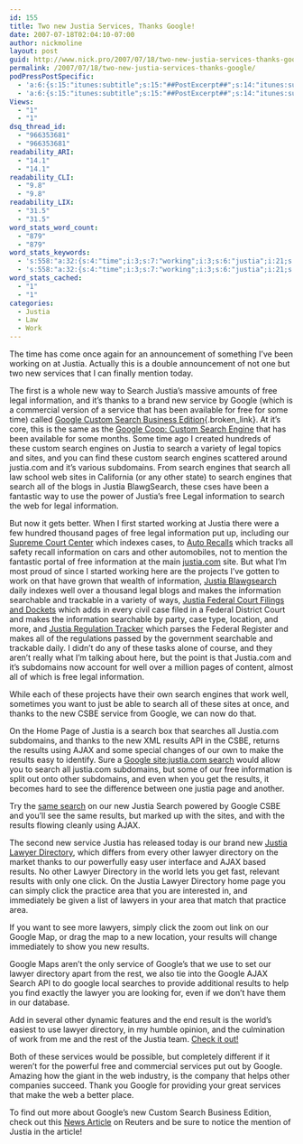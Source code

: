 ```yaml
---
id: 155
title: Two new Justia Services, Thanks Google!
date: 2007-07-18T02:04:10-07:00
author: nickmoline
layout: post
guid: http://www.nick.pro/2007/07/18/two-new-justia-services-thanks-google/
permalink: /2007/07/18/two-new-justia-services-thanks-google/
podPressPostSpecific:
  - 'a:6:{s:15:"itunes:subtitle";s:15:"##PostExcerpt##";s:14:"itunes:summary";s:15:"##PostExcerpt##";s:15:"itunes:keywords";s:17:"##WordPressCats##";s:13:"itunes:author";s:10:"##Global##";s:15:"itunes:explicit";s:7:"Default";s:12:"itunes:block";s:7:"Default";}'
  - 'a:6:{s:15:"itunes:subtitle";s:15:"##PostExcerpt##";s:14:"itunes:summary";s:15:"##PostExcerpt##";s:15:"itunes:keywords";s:17:"##WordPressCats##";s:13:"itunes:author";s:10:"##Global##";s:15:"itunes:explicit";s:7:"Default";s:12:"itunes:block";s:7:"Default";}'
Views:
  - "1"
  - "1"
dsq_thread_id:
  - "966353681"
  - "966353681"
readability_ARI:
  - "14.1"
  - "14.1"
readability_CLI:
  - "9.8"
  - "9.8"
readability_LIX:
  - "31.5"
  - "31.5"
word_stats_word_count:
  - "879"
  - "879"
word_stats_keywords:
  - 's:558:"a:32:{s:4:"time";i:3;s:7:"working";i:3;s:6:"justia";i:21;s:8:"services";i:4;s:7:"mention";i:3;s:6:"search";i:20;s:4:"free";i:8;s:5:"legal";i:7;s:11:"information";i:11;s:6:"thanks";i:4;s:7:"service";i:5;s:6:"google";i:12;s:6:"custom";i:5;s:4:"same";i:3;s:7:"engines";i:5;s:5:"sites";i:4;s:4:"find";i:3;s:10:"subdomains";i:5;s:5:"court";i:3;s:4:"work";i:3;s:4:"well";i:3;s:5:"makes";i:3;s:10:"searchable";i:3;s:7:"federal";i:3;s:4:"csbe";i:3;s:4:"page";i:3;s:7:"results";i:11;s:4:"ajax";i:4;s:6:"lawyer";i:7;s:9:"directory";i:6;s:5:"click";i:3;s:4:"area";i:3;}";'
  - 's:558:"a:32:{s:4:"time";i:3;s:7:"working";i:3;s:6:"justia";i:21;s:8:"services";i:4;s:7:"mention";i:3;s:6:"search";i:20;s:4:"free";i:8;s:5:"legal";i:7;s:11:"information";i:11;s:6:"thanks";i:4;s:7:"service";i:5;s:6:"google";i:12;s:6:"custom";i:5;s:4:"same";i:3;s:7:"engines";i:5;s:5:"sites";i:4;s:4:"find";i:3;s:10:"subdomains";i:5;s:5:"court";i:3;s:4:"work";i:3;s:4:"well";i:3;s:5:"makes";i:3;s:10:"searchable";i:3;s:7:"federal";i:3;s:4:"csbe";i:3;s:4:"page";i:3;s:7:"results";i:11;s:4:"ajax";i:4;s:6:"lawyer";i:7;s:9:"directory";i:6;s:5:"click";i:3;s:4:"area";i:3;}";'
word_stats_cached:
  - "1"
  - "1"
categories:
  - Justia
  - Law
  - Work
---
```

The time has come once again for an announcement of something I&#8217;ve been working on at Justia. Actually this is a double announcement of not one but two new services that I can finally mention today.

The first is a whole new way to Search Justia&#8217;s massive amounts of free legal information, and it&#8217;s thanks to a brand new service by Google (which is a commercial version of a service that has been available for free for some time) called [Google Custom Search Business Edition](http://www.google.com/enterprise/csbe/){.broken_link}. At it&#8217;s core, this is the same as the [Google Coop: Custom Search Engine](http://www.google.com/coop/cse/) that has been available for some months. Some time ago I created hundreds of these custom search engines on Justia to search a variety of legal topics and sites, and you can find these custom search engines scattered around justia.com and it&#8217;s various subdomains. From search engines that search all law school web sites in California (or any other state) to search engines that search all of the blogs in Justia BlawgSearch, these cses have been a fantastic way to use the power of Justia&#8217;s free Legal information to search the web for legal information.  
<!--more-->

  
But now it gets better. When I first started working at Justia there were a few hundred thousand pages of free legal information put up, including our [Supreme Court Center](http://supreme.justia.com/) which indexes cases, to [Auto Recalls](http://autorecalls.justia.com/) which tracks all safety recall information on cars and other automobiles, not to mention the fantastic portal of free information at the main [justia.com](http://www.justia.com/) site. But what I&#8217;m most proud of since I started working here are the projects I&#8217;ve gotten to work on that have grown that wealth of information, [Justia Blawgsearch](http://blawgsearch.justia.com/) daily indexes well over a thousand legal blogs and makes the information searchable and trackable in a variety of ways, [Justia Federal Court Filings and Dockets](http://dockets.justia.com/) which adds in every civil case filed in a Federal District Court and makes the information searchable by party, case type, location, and more, and [Justia Regulation Tracker](http://regulations.justia.com/) which parses the Federal Register and makes all of the regulations passed by the government searchable and trackable daily. I didn&#8217;t do any of these tasks alone of course, and they aren&#8217;t really what I&#8217;m talking about here, but the point is that Justia.com and it&#8217;s subdomains now account for well over a million pages of content, almost all of which is free legal information.

While each of these projects have their own search engines that work well, sometimes you want to just be able to search all of these sites at once, and thanks to the new CSBE service from Google, we can now do that.

On the Home Page of Justia is a search box that searches all Justia.com subdomains, and thanks to the new XML results API in the CSBE, returns the results using AJAX and some special changes of our own to make the results easy to identify. Sure a [Google site:justia.com search](http://www.google.com/search?q=site%3Ajustia.com+have+a+happy+day) would allow you to search all justia.com subdomains, but some of our free information is split out onto other subdomains, and even when you get the results, it becomes hard to see the difference between one justia page and another.

Try the [same search](http://www.justia.com/search.py?q=site%3Ajustia.com+have+a+happy+day&searchwhere=justia) on our new Justia Search powered by Google CSBE and you&#8217;ll see the same results, but marked up with the sites, and with the results flowing cleanly using AJAX.

The second new service Justia has released today is our brand new [Justia Lawyer Directory](http://lawyers.justia.com/), which differs from every other lawyer directory on the market thanks to our powerfully easy user interface and AJAX based results. No other Lawyer Directory in the world lets you get fast, relevant results with only one click. On the Justia Lawyer Directory home page you can simply click the practice area that you are interested in, and immediately be given a list of lawyers in your area that match that practice area.

If you want to see more lawyers, simply click the zoom out link on our Google Map, or drag the map to a new location, your results will change immediately to show you new results.

Google Maps aren&#8217;t the only service of Google&#8217;s that we use to set our lawyer directory apart from the rest, we also tie into the Google AJAX Search API to do google local searches to provide additional results to help you find exactly the lawyer you are looking for, even if we don&#8217;t have them in our database.

Add in several other dynamic features and the end result is the world&#8217;s easiest to use lawyer directory, in my humble opinion, and the culmination of work from me and the rest of the Justia team. [Check it out!](http://lawyers.justia.com/)

Both of these services would be possible, but completely different if it weren&#8217;t for the powerful free and commercial services put out by Google. Amazing how the giant in the web industry, is the company that helps other companies succeed. Thank you Google for providing your great services that make the web a better place.

To find out more about Google&#8217;s new Custom Search Business Edition, check out this [News Article](http://www.reuters.com/article/internetNews/idUSN1636535120070717) on Reuters and be sure to notice the mention of Justia in the article!